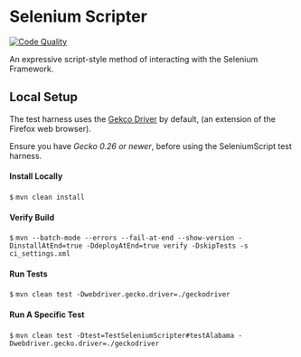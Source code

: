 # Selenium Scripter

[![Code Quality](https://github.com/spicule-kythera/seleniumscripter/actions/workflows/codeql-analysis.yml/badge.svg)](https://github.com/spicule-kythera/seleniumscripter/actions/workflows/codeql-analysis.yml)

An expressive script-style method of interacting with the Selenium Framework.

## Local Setup

The test harness uses the [Gekco Driver](https://github.com/mozilla/geckodriver/releases) by default, (an extension of the Firefox web browser).

Ensure you have _Gecko 0.26 or newer_, before using the SeleniumScript test harness.

#### Install Locally
`$` `mvn clean install`

#### Verify Build

`$` `mvn --batch-mode --errors --fail-at-end --show-version -DinstallAtEnd=true -DdeployAtEnd=true verify -DskipTests -s ci_settings.xml`

#### Run Tests

`$` `mvn clean test -Dwebdriver.gecko.driver=./geckodriver`

#### Run A Specific Test

`$` `mvn clean test -Dtest=TestSeleniumScripter#testAlabama -Dwebdriver.gecko.driver=./geckodriver`

